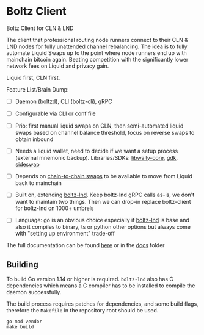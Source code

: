 # Boltz Client

Boltz Client for CLN & LND

The client that professional routing node runners connect to their CLN & LND nodes for fully unattended channel rebalancing. The idea is to fully automate Liquid Swaps up to the point where node runners end up with mainchain bitcoin again. Beating competition with the significantly lower network fees on Liquid and privacy gain.

Liquid first, CLN first.

Feature List/Brain Dump:

- [ ] Daemon (boltzd), CLI (boltz-cli), gRPC
- [ ] Configurable via CLI or conf file
- [ ] Prio: first manual liquid swaps on CLN, then semi-automated liquid swaps based on channel balance threshold, focus on reverse swaps to obtain inbound
- [ ] Needs a liquid wallet, need to decide if we want a setup process (external mnemonic backup). Libraries/SDKs: [libwally-core](https://github.com/ElementsProject/libwally-core), [gdk](https://github.com/Blockstream/gdk), [sideswap](https://github.com/sideswap-io/sideswapclient/tree/master/rust/sideswap_headless)
- [ ] Depends on [chain-to-chain swaps](https://github.com/BoltzExchange/boltz-backend/issues/63) to be available to move from Liquid back to mainchain
- [ ] Built on, extending [boltz-lnd](https://github.com/BoltzExchange/boltz-lnd). Keep boltz-lnd gRPC calls as-is, we don't want to maintain two things. Then we can drop-in replace boltz-client for boltz-lnd on 1000+ umbrels
- [ ] Language: go is an obvious choice especially if [boltz-lnd](https://github.com/BoltzExchange/boltz-lnd) is base and also it compiles to binary, ts or python other options but always come with "setting up environment" trade-off


The full documentation can be found [here](https://docs.boltz.exchange/) or in the [docs](docs) folder

## Building

To build Go version 1.14 or higher is required. `boltz-lnd` also has C dependencies which means a C compiler has to be installed to compile the daemon successfully.

The build process requires patches for dependencies, and some build flags, therefore the `Makefile` in the repository root should be used.

```
go mod vendor
make build
```
